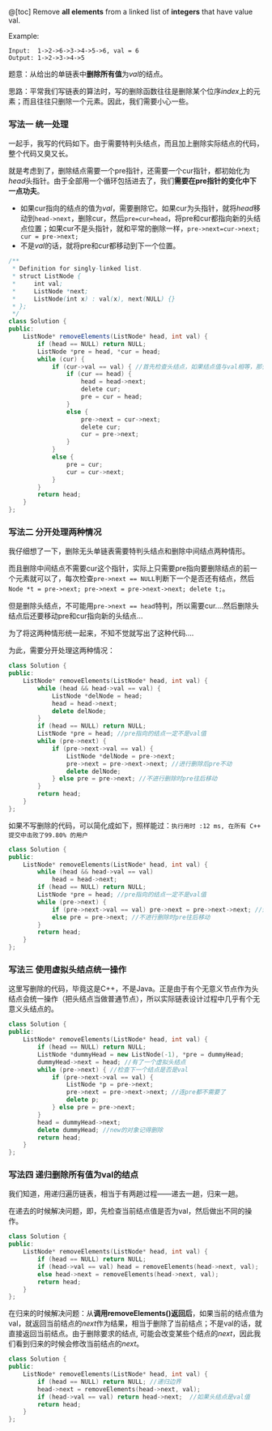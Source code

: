 @[toc]
Remove **all elements** from a linked list of **integers** that have value val.

Example:
```
Input:  1->2->6->3->4->5->6, val = 6
Output: 1->2->3->4->5
```

题意：从给出的单链表中**删除所有值**为$val$的结点。

思路：平常我们写链表的算法时，写的删除函数往往是删除某个位序$index$上的元素；而且往往只删除一个元素。因此，我们需要小心一些。

### 写法一 统一处理
一起手，我写的代码如下。由于需要特判头结点，而且加上删除实际结点的代码，整个代码又臭又长。

就是考虑到了，删除结点需要一个pre指针，还需要一个cur指针，都初始化为$head$头指针。由于全部用一个循环包括进去了，我们**需要在pre指针的变化中下一点功夫**。
- 如果cur指向的结点的值为$val$，需要删除它。如果cur为头指针，就将$head$移动到`head->next`，删除cur，然后`pre=cur=head`，将pre和cur都指向新的头结点位置；如果cur不是头指针，就和平常的删除一样，`pre->next=cur->next; cur = pre->next;`
- 不是$val$的话，就将pre和cur都移动到下一个位置。
```java
/**
 * Definition for singly-linked list.
 * struct ListNode {
 *     int val;
 *     ListNode *next;
 *     ListNode(int x) : val(x), next(NULL) {}
 * };
 */
class Solution {
public: 
    ListNode* removeElements(ListNode* head, int val) {  
        if (head == NULL) return NULL;
        ListNode *pre = head, *cur = head;
        while (cur) {
            if (cur->val == val) { //首先检查头结点，如果结点值与val相等，那么把头指针后移
                if (cur == head) {
                    head = head->next;
                    delete cur;
                    pre = cur = head;
                }
                else {
                    pre->next = cur->next;
                    delete cur;
                    cur = pre->next;
                }
            }
            else {
                pre = cur; 
                cur = cur->next;
            }
        }
        return head; 
    }
};
```
### 写法二 分开处理两种情况
我仔细想了一下，删除无头单链表需要特判头结点和删除中间结点两种情形。

而且删除中间结点不需要cur这个指针，实际上只需要pre指向要删除结点的前一个元素就可以了，每次检查`pre->next == NULL`判断下一个是否还有结点，然后`Node *t = pre->next; pre->next = pre->next->next; delete t;`。

但是删除头结点，不可能用`pre->next == head`特判，所以需要cur....然后删除头结点后还要移动pre和cur指向新的头结点...

为了将这两种情形统一起来，不知不觉就写出了这种代码....

为此，需要分开处理这两种情况：
```cpp 
class Solution {
public: 
    ListNode* removeElements(ListNode* head, int val) { 
        while (head && head->val == val) {
            ListNode *delNode = head;
            head = head->next;
            delete delNode;
        }
        if (head == NULL) return NULL;
        ListNode *pre = head; //pre指向的结点一定不是val值
        while (pre->next) {
            if (pre->next->val == val) {
                ListNode *delNode = pre->next;
                pre->next = pre->next->next; //进行删除后pre不动
                delete delNode;
            } else pre = pre->next; //不进行删除时pre往后移动
        }
        return head; 
    }
};
```
如果不写删除的代码，可以简化成如下，照样能过：`执行用时 :12 ms, 在所有 C++ 提交中击败了99.80% 的用户`
```cpp 
class Solution {
public: 
    ListNode* removeElements(ListNode* head, int val) { 
        while (head && head->val == val)  
            head = head->next; 
        if (head == NULL) return NULL;
        ListNode *pre = head; //pre指向的结点一定不是val值
        while (pre->next) {  
            if (pre->next->val == val) pre->next = pre->next->next; //进行删除后pre不动  
            else pre = pre->next; //不进行删除时pre往后移动
        }
        return head; 
    }
};
```
### 写法三 使用虚拟头结点统一操作
这里写删除的代码，毕竟这是C++，不是Java。正是由于有个无意义节点作为头结点会统一操作（把头结点当做普通节点），所以实际链表设计过程中几乎有个无意义头结点的。
```cpp 
class Solution {
public: 
    ListNode* removeElements(ListNode* head, int val) { 
        if (head == NULL) return NULL; 
        ListNode *dummyHead = new ListNode(-1), *pre = dummyHead; 
        dummyHead->next = head; //有了一个虚拟头结点 
        while (pre->next) { //检查下一个结点是否是val
            if (pre->next->val == val) { 
                ListNode *p = pre->next;
                pre->next = pre->next->next; //连pre都不需要了
                delete p;
            } else pre = pre->next;
        }
        head = dummyHead->next; 
        delete dummyHead; //new的对象记得删除
        return head;
    }
};
```
### 写法四 递归删除所有值为val的结点
我们知道，用递归遍历链表，相当于有两趟过程——递去一趟，归来一趟。

在递去的时候解决问题，即，先检查当前结点值是否为val，然后做出不同的操作。
```cpp 
class Solution {
public: 
    ListNode* removeElements(ListNode* head, int val) { 
        if (head == NULL) return NULL;
        if (head->val == val) head = removeElements(head->next, val);
        else head->next = removeElements(head->next, val);
        return head; 
    }
};
```

在归来的时候解决问题：从**调用removeElements()返回后**，如果当前的结点值为val，就返回当前结点的$next$作为结果，相当于删除了当前结点；不是val的话，就直接返回当前结点。由于删除要求的结点, 可能会改变某些个结点的$next$，因此我们看到归来的时候会修改当前结点的$next$。
```cpp 
class Solution {
public: 
    ListNode* removeElements(ListNode* head, int val) {  
        if (head == NULL) return NULL; //递归边界
        head->next = removeElements(head->next, val);  
        if (head->val == val) return head->next;  //如果头结点是val值
        return head; 
    }
};
```
